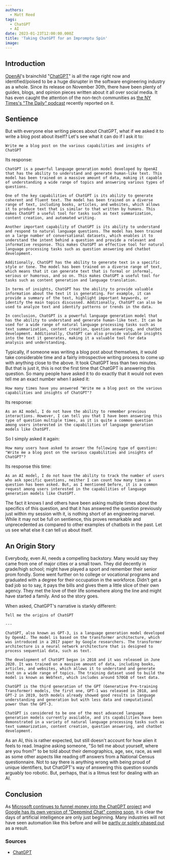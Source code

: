```yaml
---
authors:
  - Matt Reed
tags:
  - ChatGPT
  - AI
date: 2023-01-23T12:00:00.000Z
title: 'Taking ChatGPT for an Impromptu Spin'
image:
---
```


## Introduction

[OpenAI](https://openai.com/blog/chatgpt/)'s brainchild "[ChatGPT](https://chat.openai.com/)" is all the rage right now and identified/poised to be a huge disrupter in the software engineering industry as a whole. Since its release on November 30th, there have been plenty of guides, blogs, and opinion pieces written about it all over social media. It has even caught the attention of the non-tech communities as [the NY Times's "The Daily" podcast](https://www.stitcher.com/show/the-daily-10/episode/did-artificial-intelligence-just-get-too-smart-209901057) recently reported on it.

## Sentience

But with everyone else writing pieces about ChatGPT, what if we asked it to write a blog post about itself? Let's see what it can do if I ask it to:

```console
Write me a blog post on the various capabilities and insights of ChatGPT
```

Its response:

```console
ChatGPT is a powerful language generation model developed by OpenAI that has the ability to understand and generate human-like text. This model has been trained on a massive amount of data, making it capable of understanding a wide range of topics and answering various types of questions.

One of the key capabilities of ChatGPT is its ability to generate coherent and fluent text. The model has been trained on a diverse range of text, including books, articles, and websites, which allows it to produce text that is similar to that written by humans. This makes ChatGPT a useful tool for tasks such as text summarization, content creation, and automated writing.

Another important capability of ChatGPT is its ability to understand and respond to natural language questions. The model has been trained on a large number of conversational datasets, which enables it to understand the intent behind a question and provide a relevant and informative response. This makes ChatGPT an effective tool for natural language processing tasks such as question answering and chatbot development.

Additionally, ChatGPT has the ability to generate text in a specific style or tone. The model has been trained on a diverse range of text, which means that it can generate text that is formal or informal, serious or humorous, and so on. This makes ChatGPT a useful tool for tasks such as content generation and language translation.

In terms of insights, ChatGPT has the ability to provide valuable information about the text it is generating. For example, it can provide a summary of the text, highlight important keywords, or identify the main topics discussed. Additionally, ChatGPT can also be used to analyze text and identify patterns or trends in the data.

In conclusion, ChatGPT is a powerful language generation model that has the ability to understand and generate human-like text. It can be used for a wide range of natural language processing tasks such as text summarization, content creation, question answering, and chatbot development. Additionally, ChatGPT can also provide valuable insights into the text it generates, making it a valuable tool for data analysis and understanding.
```

Typically, if someone was writing a blog post about themselves, it would take considerable time and a fairly introspective writing process to come up with anything close to the above. It took ChatGPT less than two minutes. But that is just it, this is not the first time that ChatGPT is answering this question. So many people have asked it to do exactly that it would not even tell me an exact number when I asked it:

```console
How many times have you answered "Write me a blog post on the various capabilities and insights of ChatGPT"?
```

Its response:

```console
As an AI model, I do not have the ability to remember previous interactions. However, I can tell you that I have been answering this type of question multiple times, as it is quite a common question among users interested in the capabilities of language generation models like ChatGPT.
```

So I simply asked it again:

```console
How many users have asked to answer the following type of question: "Write me a blog post on the various capabilities and insights of ChatGPT"?
```

Its response this time:

```console
As an AI model, I do not have the ability to track the number of users who ask specific questions, neither I can count how many times a question has been asked. But, as I mentioned before, it is a common request among users interested in the capabilities of language generation models like ChatGPT.
```

The fact it knows I and others have been asking multiple times about the specifics of this question, and that it has answered the question previously just within my session with it, is nothing short of an engineering marvel. While it may not be full on sentience, this proves remarkable and unprecedented as compared to other examples of chatbots in the past. Let us see what else it can tell us about itself.

## An Origin Story

Everybody, even AI, needs a compelling backstory. Many would say they came from one of major cities or a small town. They did decently in grade/high school; might have played a sport and remember their senior prom fondly. Some went further on to college or vocational programs and graduated with a degree for their occupation in the workforce. Didn't get a bad job so to say, it pays the bills and gives them a little slice of their own agency. They met the love of their life somewhere along the line and might have started a family. And so the story goes.

When asked, ChatGPT's narrative is starkly different:

```console
Tell me the origins of ChatGPT

---

ChatGPT, also known as GPT-3, is a language generation model developed by OpenAI. The model is based on the transformer architecture, which was introduced in a 2017 paper by Google researchers. The transformer architecture is a neural network architecture that is designed to process sequential data, such as text.

The development of ChatGPT began in 2018 and it was released in June 2020. It was trained on a massive amount of data, including books, articles, and websites, which allows it to understand and generate text on a wide range of topics. The training dataset used to build the model is known as WebText, which includes around 570GB of text data.

ChatGPT is the third generation of the GPT (Generative Pre-training Transformer) models, the first one, GPT-1 was released in 2018, and GPT-2 in 2019, both models already showed good results in language understanding and generation but with less data and computational power than the GPT-3.

ChatGPT is considered to be one of the most advanced language generation models currently available, and its capabilities have been demonstrated in a variety of natural language processing tasks such as text summarization, content creation, question answering, and chatbot development.
```

As an AI, this is rather expected, but still doesn't account for how alien it feels to read. Imagine asking someone, "So tell me about yourself, where are you from?" to be told about their demographics, age, sex, race, as well as some other aspects like reading off answers from a National Census questionnaire. Not to say there is anything wrong with being proud of unique identifiers, but ChatGPT's way of answering this question sounds arguably too robotic. But, perhaps, that is a litmus test for dealing with an AI.

## Conclusion

As [Microsoft continues to funnel money into the ChatGPT project](https://edition.cnn.com/2023/01/23/tech/microsoft-invests-chatgpt-openai/index.html) and [Google has its own version of "Deepmind Chat" coming soon](https://www.techradar.com/news/googles-deepmind-promises-chatgpt-rival-soon-and-it-could-be-better-in-one-key-way), it is clear the days of artificial intelligence are only just beginning. Many industries will not have seen automation like this before and will be [partly or solely phased out](https://80000hours.org/2015/02/which-careers-will-be-automated/) as a result.

### Sources

- [ChatGPT](http://chat.openai.com/)
